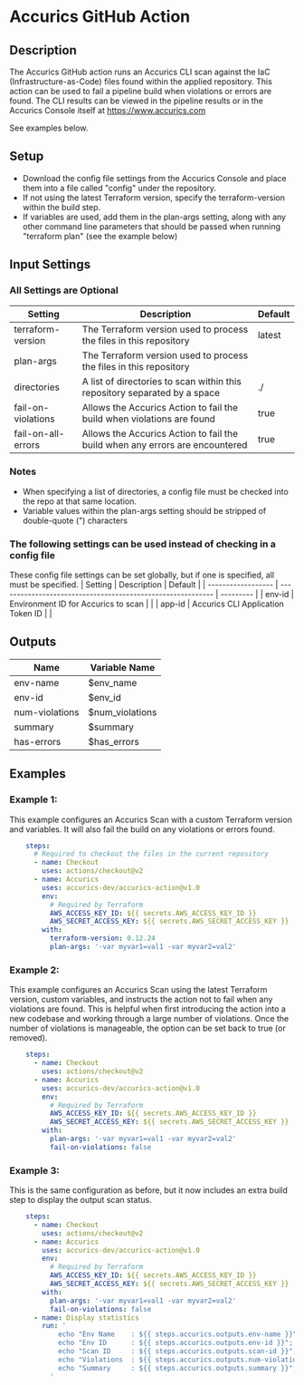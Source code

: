 # Accurics GitHub Action

## Description
The Accurics GitHub action runs an Accurics CLI scan against the IaC (Infrastructure-as-Code) files found within the applied repository.
This action can be used to fail a pipeline build when violations or errors are found.
The CLI results can be viewed in the pipeline results or in the Accurics Console itself at https://www.accurics.com

See examples below.

## Setup

- Download the config file settings from the Accurics Console and place them into a file called "config" under the repository.
- If not using the latest Terraform version, specify the terraform-version within the build step.
- If variables are used, add them in the plan-args setting, along with any other command line parameters that should be passed when running "terraform plan" (see the example below)

## Input Settings

### All Settings are Optional

| Setting | Description | Default |
| -------------------- | ----------------------------------------------------------- | --------- |
| terraform-version | The Terraform version used to process the files in this repository | latest | 
| plan-args | The Terraform version used to process the files in this repository | | 
| directories | A list of directories to scan within this repository separated by a space | ./ | 
| fail-on-violations | Allows the Accurics Action to fail the build when violations are found | true |
| fail-on-all-errors | Allows the Accurics Action to fail the build when any errors are encountered | true |

### Notes
- When specifying a list of directories, a config file must be checked into the repo at that same location.
- Variable values within the plan-args setting should be stripped of double-quote (") characters

### The following settings can be used instead of checking in a config file
These config file settings can be set globally, but if one is specified, all must be specified.
| Setting | Description | Default |
| ------------------ | ----------------------------------------------------------- | --------- |
| env-id | Environment ID for Accurics to scan | | 
| app-id | Accurics CLI Application Token ID | |


## Outputs

| Name | Variable Name  |
| ---------------- | --------------- |
| env-name | $env_name |
| env-id | $env_id |
| num-violations | $num_violations |
| summary | $summary |
| has-errors | $has_errors |

## Examples

### Example 1:
This example configures an Accurics Scan with a custom Terraform version and variables. It will also fail the build on any violations or errors found.

```yaml
    steps:
      # Required to checkout the files in the current repository
      - name: Checkout
        uses: actions/checkout@v2
      - name: Accurics
        uses: accurics-dev/accurics-action@v1.0
        env: 
          # Required by Terraform
          AWS_ACCESS_KEY_ID: ${{ secrets.AWS_ACCESS_KEY_ID }}
          AWS_SECRET_ACCESS_KEY: ${{ secrets.AWS_SECRET_ACCESS_KEY }}
        with:
          terraform-version: 0.12.24
          plan-args: '-var myvar1=val1 -var myvar2=val2'
```

### Example 2:
This example configures an Accurics Scan using the latest Terraform version, custom variables, and instructs the action not to fail when any violations are found. This is helpful when first introducing the action into a new codebase and working through a large number of violations. Once the number of violations is manageable, the option can be set back to true (or removed).
```yaml
    steps:
      - name: Checkout
        uses: actions/checkout@v2
      - name: Accurics
        uses: accurics-dev/accurics-action@v1.0
        env:
          # Required by Terraform
          AWS_ACCESS_KEY_ID: ${{ secrets.AWS_ACCESS_KEY_ID }}
          AWS_SECRET_ACCESS_KEY: ${{ secrets.AWS_SECRET_ACCESS_KEY }}
        with:
          plan-args: '-var myvar1=val1 -var myvar2=val2'
          fail-on-violations: false
```

### Example 3:
This is the same configuration as before, but it now includes an extra build step to display the output scan status.
```yaml
    steps:
      - name: Checkout
        uses: actions/checkout@v2
      - name: Accurics
        uses: accurics-dev/accurics-action@v1.0
        env:
          # Required by Terraform
          AWS_ACCESS_KEY_ID: ${{ secrets.AWS_ACCESS_KEY_ID }}
          AWS_SECRET_ACCESS_KEY: ${{ secrets.AWS_SECRET_ACCESS_KEY }}
        with:
          plan-args: '-var myvar1=val1 -var myvar2=val2'
          fail-on-violations: false
      - name: Display statistics
        run: '
            echo "Env Name    : ${{ steps.accurics.outputs.env-name }}";
            echo "Env ID      : ${{ steps.accurics.outputs.env-id }}";
            echo "Scan ID     : ${{ steps.accurics.outputs.scan-id }}";
            echo "Violations  : ${{ steps.accurics.outputs.num-violations }}";
            echo "Summary     : ${{ steps.accurics.outputs.summary }}";
          '
```

